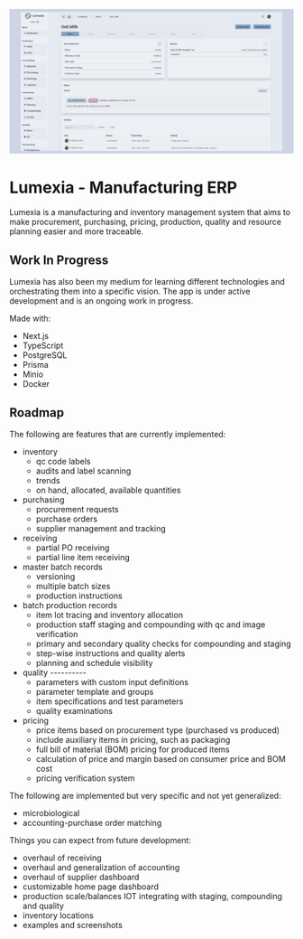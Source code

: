![Lumexia Items Dashboard](./assets/about/lumexia-items.png)

# Lumexia - Manufacturing ERP

Lumexia is a manufacturing and inventory management system that aims to make procurement, purchasing, pricing, production, quality and resource planning easier and more traceable.

## Work In Progress

Lumexia has also been my medium for learning different technologies and orchestrating them into a specific vision. The app is under active development and is an ongoing work in progress.

Made with: 
- Next.js
- TypeScript
- PostgreSQL
- Prisma
- Minio
- Docker

## Roadmap

The following are features that are currently implemented:
- inventory
  - qc code labels
  - audits and label scanning
  - trends
  - on hand, allocated, available quantities
- purchasing
  - procurement requests
  - purchase orders
  - supplier management and tracking
- receiving
  - partial PO receiving
  - partial line item receiving
- master batch records 
  - versioning
  - multiple batch sizes
  - production instructions
- batch production records
  - item lot tracing and inventory allocation
  - production staff staging and compounding with qc and image verification
  - primary and secondary quality checks for compounding and staging 
  - step-wise instructions and quality alerts
  - planning and schedule visibility
- quality ----------
  - parameters with custom input definitions
  - parameter template and groups
  - item specifications and test parameters
  - quality examinations
- pricing
  - price items based on procurement type (purchased vs produced)
  - include auxiliary items in pricing, such as packaging
  - full bill of material (BOM) pricing for produced items
  - calculation of price and margin based on consumer price and BOM cost
  - pricing verification system

The following are implemented but very specific and not yet generalized:
- microbiological
- accounting-purchase order matching

Things you can expect from future development:
- overhaul of receiving
- overhaul and generalization of accounting
- overhaul of supplier dashboard
- customizable home page dashboard
- production scale/balances IOT integrating with staging, compounding and quality
- inventory locations 
- examples and screenshots
